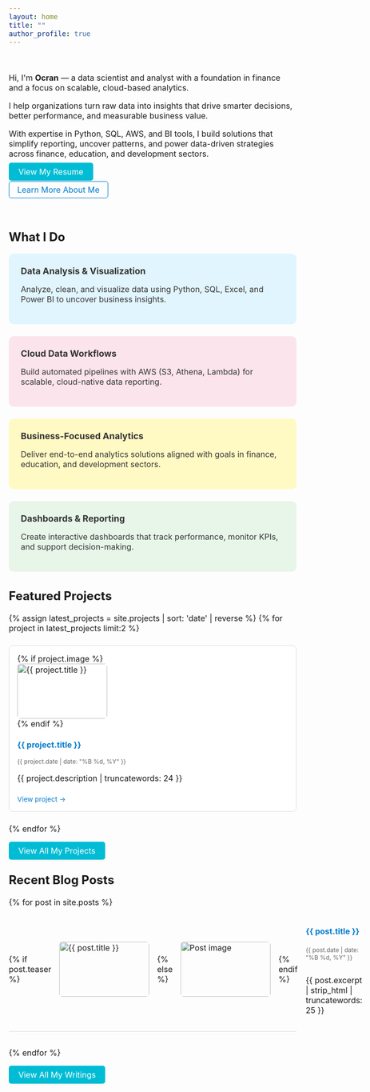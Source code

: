 ```yaml
---
layout: home
title: ""
author_profile: true
---
```


<!-- Hero Section -->
&nbsp;

Hi, I'm **Ocran** — a data scientist and analyst with a foundation in finance and a focus on scalable, cloud-based analytics.

I help organizations turn raw data into insights that drive smarter decisions, better performance, and measurable business value.

With expertise in Python, SQL, AWS, and BI tools, I build solutions that simplify reporting, uncover patterns, and power data-driven strategies across finance, education, and development sectors.

<div style="margin-top: 1rem;">
  <a href="https://drive.google.com/file/d/1DUUEciicVQzL8aN42of_AV_uRFBhouDO/view?usp=sharing"
     class="btn btn--primary"
     target="_blank" rel="noopener">View My Resume</a>

  <a href="/about" 
     class="btn btn--outline">Learn More About Me</a>
</div>

&nbsp;

## What I Do

<div class="service-grid">
  <div class="service-card" style="background-color: #E1F5FE;">
    <h4 class="service-title">Data Analysis & Visualization</h4>
    <p>Analyze, clean, and visualize data using Python, SQL, Excel, and Power BI to uncover business insights.</p>
  </div>

  <div class="service-card" style="background-color: #FCE4EC;">
    <h4 class="service-title">Cloud Data Workflows</h4>
    <p>Build automated pipelines with AWS (S3, Athena, Lambda) for scalable, cloud-native data reporting.</p>
  </div>

  <div class="service-card" style="background-color: #FFF9C4;">
    <h4 class="service-title">Business-Focused Analytics</h4>
    <p>Deliver end-to-end analytics solutions aligned with goals in finance, education, and development sectors.</p>
  </div>

  <div class="service-card" style="background-color: #E8F5E9;">
    <h4 class="service-title">Dashboards & Reporting</h4>
    <p>Create interactive dashboards that track performance, monitor KPIs, and support decision-making.</p>
  </div>
</div>

## Featured Projects

<div class="entries-grid">
  {% assign latest_projects = site.projects | sort: 'date' | reverse %}
  {% for project in latest_projects limit:2 %}
    <div class="card-hover">
      {% if project.image %}
        <img src="{{ project.image | relative_url }}" alt="{{ project.title }}" class="project-image" />
      {% endif %}
      <h3><a href="{{ project.link }}" target="_blank" class="link-blue">{{ project.title }}</a></h3>
      <p class="project-date">{{ project.date | date: "%B %d, %Y" }}</p>
      <p>{{ project.description | truncatewords: 24 }}</p>
      <a class="project-link" href="{{ project.link }}" target="_blank">View project →</a>
    </div>
  {% endfor %}
</div>

<div style="margin-top: 1.5rem;">
  <a href="/projects" class="btn btn--primary">View All My Projects</a>
</div>

## Recent Blog Posts

{% for post in site.posts %}
<div class="blog-post">
  {% if post.teaser %}
    <img src="{{ post.teaser  | relative_url }}" alt="{{ post.title }}" class="post-image" />
  {% else %}
    <img src="/assets/images/default-thumbnail.png" alt="Post image" class="post-image" />
  {% endif %}
  <div class="post-text">
    <h3><a href="{{ post.url | relative_url }}" class="link-blue">{{ post.title }}</a></h3>
    <p class="post-date">{{ post.date | date: "%B %d, %Y" }}</p>
    <p>{{ post.excerpt | strip_html | truncatewords: 25 }}</p>
  </div>
</div>
{% endfor %}

<div style="margin-top: 1.5rem;">
  <a href="/notes" class="btn btn--primary">View All My Writings</a>
</div>

<style>
  body, p, h3 {
    font-size: 16px;
  }

  .entries-grid {
    display: grid;
    grid-template-columns: repeat(auto-fit, minmax(280px, 1fr));
    gap: 1.5rem;
    margin-top: 1rem;
    justify-content: center;
  }

  .card-hover {
    border: 1px solid #ddd;
    border-radius: 8px;
    padding: 1rem;
    background-color: #fff;
    transition: all 0.3s ease;
  }

  .card-hover:hover {
    transform: translateY(-4px);
    box-shadow: 0 6px 16px rgba(0, 0, 0, 0.1);
  }

  .project-image, .post-image {
    width: 180px;
    height: 110px;
    object-fit: cover;
    border-radius: 6px;
    display: block;
    margin: auto 0;
  }

  .post-text {
    display: flex;
    flex-direction: column;
    justify-content: center;
  }

  .project-date, .post-date {
    font-size: 12px;
    color: #666;
    margin-top: 0.25rem;
  }

  .project-link {
    font-size: 0.85rem;
    color: #007ACC;
    text-decoration: none;
    margin-top: 0.5rem;
    display: inline-block;
    transition: opacity 0.3s ease;
  }

  .project-link:hover {
    opacity: 0.8;
  }

  .blog-post {
    display: flex;
    flex-direction: row;
    align-items: center;
    gap: 1rem;
    margin-bottom: 2rem;
    border-bottom: 1px solid #ddd;
    padding-bottom: 1rem;
  }

  @media screen and (max-width: 768px) {
    .blog-post {
      flex-direction: column;
      align-items: flex-start;
    }
  }

  .service-grid {
    display: grid;
    grid-template-columns: repeat(auto-fit, minmax(300px, 1fr));
    gap: 1.5rem;
    margin-top: 1rem;
  }

  .service-card {
    border-radius: 10px;
    padding: 1.5rem;
    color: #333;
    transition: transform 0.3s ease;
  }

  .service-card:hover {
    transform: translateY(-3px);
    box-shadow: 0 4px 16px rgba(0,0,0,0.1);
  }

  .service-title {
    margin: 0;
    font-size: 1.1rem;
    font-weight: bold;
    margin-bottom: 0.5rem;
  }

  .btn--outline {
    border: 1px solid #007ACC;
    color: #007ACC;
    padding: 0.4rem 1rem;
    border-radius: 5px;
    text-decoration: none;
  }

  .btn--primary {
    background-color: #00BCD4;
    color: white;
    padding: 0.5rem 1.2rem;
    border: none;
    border-radius: 5px;
    text-decoration: none;
  }

  .link-blue {
    color: #007ACC;
    text-decoration: none;
    transition: opacity 0.3s ease;
  }

  .link-blue:hover {
    opacity: 0.8;
  }
</style>
